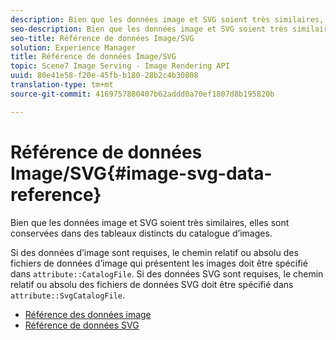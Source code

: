 ```yaml
---
description: Bien que les données image et SVG soient très similaires, elles sont conservées dans des tableaux distincts du catalogue d’images.
seo-description: Bien que les données image et SVG soient très similaires, elles sont conservées dans des tableaux distincts du catalogue d’images.
seo-title: Référence de données Image/SVG
solution: Experience Manager
title: Référence de données Image/SVG
topic: Scene7 Image Serving - Image Rendering API
uuid: 80e41e58-f20e-45fb-b180-28b2c4b30808
translation-type: tm+mt
source-git-commit: 4169757880407b62addd0a70ef1807d8b195820b

---
```



# Référence de données Image/SVG{#image-svg-data-reference}

Bien que les données image et SVG soient très similaires, elles sont conservées dans des tableaux distincts du catalogue d’images.

Si des données d’image sont requises, le chemin relatif ou absolu des fichiers de données d’image qui présentent les images doit être spécifié dans `attribute::CatalogFile`. Si des données SVG sont requises, le chemin relatif ou absolu des fichiers de données SVG doit être spécifié dans `attribute::SvgCatalogFile`.

* [Référence des données image](c-image-data-reference/c-image-data-reference.md)
* [Référence de données SVG](c-svg-data-reference/c-svg-data-reference.md)

